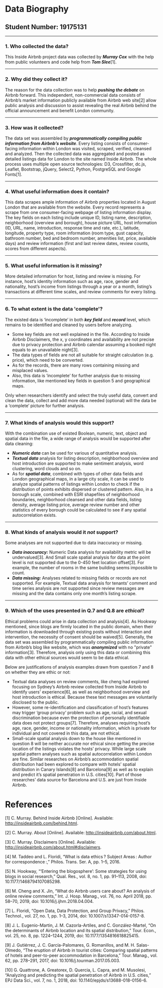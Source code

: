 # Data Biography

## Student Number: 19175131

---

### 1. Who collected the data?

This Inside Airbnb project data was collected by ***Murray Cox*** with the help from public volunteers and code help from ***Tom Slee***[1].

---

### 2. Why did they collect it?

The reason for the data collection was to help ***pushing the debate*** on Airbnb forward. This independent, non-commercial data consists of Airbnb’s market information publicly available from Airbnb web site[2] allow public analysis and discussion to assist revealing the real Airbnb behind the official announcement and benefit London community.

---

### 3. How was it collected?

The data set was assembled by ***programmatically compiling public information from Airbnb’s website***. Every listing consists of consumer-facing information within London was visited, scraped, verified, cleansed and analyzed. Then the collected data was aggregated and posted as detailed listings data for London to the site named Inside Airbnb. The whole process uses multiple open source technologies: D3, Crossfilter, dc.js, Leaflet, Bootstrap, jQuery, Select2, Python, PostgreSQL and Google Fonts[1].

---

### 4. What useful information does it contain?


This data scrapes ample information of Airbnb properties located in August London that are available from the website. Every record represents a scrape from one consumer-facing webpage of listing information display. The key fields on each listing include unique ID, listing name, description, neighborhood (overview and borough), house picture URL, host information (ID, URL, name, introduction, response time and rate, etc.), latitude, longitude, property type, room information (room type, gust capacity, bathroom number, bed and bedroom number, amenities list, price, available days) and review information (first and last review dates, review counts, scores from different aspects).

---

### 5. What useful information is it missing?

More detailed information for host, listing and review is missing. For instance, host’s identity information such as age, race, gender and nationality, host’s income from listings through a year or a month, listing’s transactions at different time scales, and review comments for every listing.

---

### 6. To what extent is the data 'complete'?

The existed data is ‘incomplete’ in both ***key field*** and ***record*** level, which remains to be identified and cleaned by users before analyzing. 

-  Some key fields are not well explained in the file. According to Inside Airbnb Disclaimers, the x, y coordinates and availability are not precise due to privacy protection and Airbnb calendar assuming a booked night equals to an unavailable night[3].
- The data types of fields are not all suitable for straight calculation (e.g. price), which need to be converted. 
- As for the records, there are many rows containing missing and misplaced values.
- Also, this data is ‘incomplete’ for further analysis due to missing information, like mentioned key fields in question 5 and geographical maps. 

Only when researchers identify and select the truly useful data, convert and clean the data, collect and add more data needed (optional) will the data be a ‘complete’ picture for further analysis.

---

### 7. What kinds of analysis would this support?

With the combination use of existed Boolean, numeric, text, object and spatial data in the file, a wide range of analysis would be supported after data cleaning: 

- ***Numeric data*** can be used for various of quantitative analysis.
- ***Textual data*** analysis for listing description, neighborhood overview and host introduction are supported to make sentiment analysis, word clustering, word clouds and so on.
- As for ***spatial data***, combined with types of other data fields and London geographical maps, in a large city scale, it can be used to analyze spatial patterns of listings within London to check if the distribution of points exhibits dispersed or clustered pattern. Also, in a borough scale, combined with ESRI shapefiles of neighborhood boundaries, neighborhood cleansed and other data fields, listing density, average listing price, average review number and other statistics of every borough could be calculated to see if any spatial autocorrelation exists.


---

### 8. What kinds of analysis would it _not_ support?

Some analyses are not supported due to data inaccuracy or missing.

- ***Data inaccuracy:*** Numeric Data analysis for availability metric will be undervalued[3]. And Small scale spatial analysis for data at the point level is not supported due to the 0-450 feet location offset[3]. For example, the number of rooms in the same building seems impossible to count. 
- ***Data missing:*** Analyses related to missing fields or records are not supported. For example, Textual data analysis for tenants’ comment and time series analysis are not supported since review messages are missing and the data contains only one month’s listing scrape.


---

### 9. Which of the uses presented in Q.7 and Q.8 are _ethical_?

Ethical problems could arise in data collection and analysis[4]. As Hookway mentioned, since blogs are firmly located in the public domain, when their information is downloaded through existing posts without interaction and intervention, the necessity of consent should be waived[5]. Generally, the data set was assembled by programmatically compiling public information from Airbnb’s blog like website, which was ***anonymized*** with no "private" information[3]. Therefore, analysis only using this data or combining this data with other ethical sources would seem to be data ethical. 

Below are justifications of analysis examples drawn from question 7 and 8 on whether they are ethic or not:
- Textual data analyses on review comments, like cheng had explored focusing on Sydney’s Airbnb review collected from Inside Airbnb to identify users' experience[6], as well as neighborhood overview and host introduction is ethical. Because these text messages are voluntarily disclosed to the public.
- However, some re-identification and classification of host’s features may trigger ‘group privacy’ problem such as age, racial, and sexual discrimination because even the protection of personally identifiable data does not protect groups[7]. Therefore, analyses requiring host’s age, race, gender, income or nationality information, which is private for individual and not covered in this data, are not ethical.
- Small-scale spatial analysis down to the house like mentioned in question 8 will be neither accurate nor ethical since getting the precise location of the listings violates the hosts’ privacy. While large scale spatial pattern analyses such as spatial autocorrelation within London are fine. Similar researches on Airbnb’s accommodation spatial distribution had been explored to compare with hotels’ spatial distribution in Canary Islands[8] and Barcelona[9] as well as to explain and predict it’s spatial penetration in U.S. cities[10]. Part of those researches’ data source for Barcelona and U.S. are just from Inside Airbnb.


 
# References
[1]	C. Murray. Behind Inside Airbnb [Online]. Available: http://insideairbnb.com/behind.html.

[2]	C. Murray. About [Online]. Available: http://insideairbnb.com/about.html.

[3]	C. Murray. Disclaimers [Online]. Available: http://insideairbnb.com/about.html#disclaimers.


[4]	M. Taddeo and L. Floridi, “What is data ethics ? Subject Areas : Author for correspondence :,” Philos. Trans. Ser. A, pp. 1–5, 2016.

[5]	N. Hookway, “‘Entering the blogosphere’: Some strategies for using blogs in social research,” Qual. Res., vol. 8, no. 1, pp. 91–113, 2008, doi: 10.1177/1468794107085298.

[6]	M. Cheng and X. Jin, “What do Airbnb users care about? An analysis of online review comments,” Int. J. Hosp. Manag., vol. 76, no. April 2018, pp. 58–70, 2019, doi: 10.1016/j.ijhm.2018.04.004.

[7]	L. Floridi, “Open Data, Data Protection, and Group Privacy,” Philos. Technol., vol. 27, no. 1, pp. 1–3, 2014, doi: 10.1007/s13347-014-0157-8.

[8]	J. L. Eugenio-Martin, J. M. Cazorla-Artiles, and C. González-Martel, “On the determinants of Airbnb location and its spatial distribution,” Tour. Econ., vol. 25, no. 8, pp. 1224–1244, 2019, doi: 10.1177/1354816618825415.

[9]	J. Gutiérrez, J. C. García-Palomares, G. Romanillos, and M. H. Salas-Olmedo, “The eruption of Airbnb in tourist cities: Comparing spatial patterns of hotels and peer-to-peer accommodation in Barcelona,” Tour. Manag., vol. 62, pp. 278–291, 2017, doi: 10.1016/j.tourman.2017.05.003.

[10]	G. Quattrone, A. Greatorex, D. Quercia, L. Capra, and M. Musolesi, “Analyzing and predicting the spatial penetration of Airbnb in U.S. cities,” EPJ Data Sci., vol. 7, no. 1, 2018, doi: 10.1140/epjds/s13688-018-0156-6.

